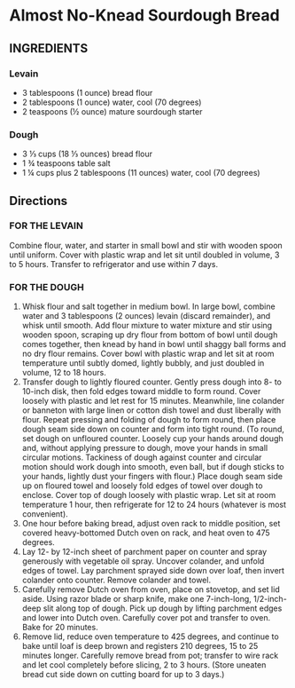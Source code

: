 # Almost No-Knead Sourdough Bread

## INGREDIENTS

### Levain

- 3 tablespoons (1 ounce) bread flour
- 2 tablespoons (1 ounce) water, cool (70 degrees)
- 2 teaspoons (½ ounce) mature sourdough starter

### Dough

- 3 ⅓ cups (18 ⅓ ounces) bread flour
- 1 ¾ teaspoons table salt
- 1 ¼ cups plus 2 tablespoons (11 ounces) water, cool (70 degrees)

## Directions

### FOR THE LEVAIN

Combine flour, water, and starter in small bowl and stir with wooden spoon until uniform. Cover with plastic wrap and let sit until doubled in volume, 3 to 5 hours. Transfer to refrigerator and use within 7 days.

### FOR THE DOUGH

1. Whisk flour and salt together in medium bowl. In large bowl, combine water and 3 tablespoons (2 ounces) levain (discard remainder), and whisk until smooth. Add flour mixture to water mixture and stir using wooden spoon, scraping up dry flour from bottom of bowl until dough comes together, then knead by hand in bowl until shaggy ball forms and no dry flour remains. Cover bowl with plastic wrap and let sit at room temperature until subtly domed, lightly bubbly, and just doubled in volume, 12 to 18 hours.
2. Transfer dough to lightly floured counter. Gently press dough into 8- to 10-inch disk, then fold edges toward middle to form round. Cover loosely with plastic and let rest for 15 minutes. Meanwhile, line colander or banneton with large linen or cotton dish towel and dust liberally with flour. Repeat pressing and folding of dough to form round, then place dough seam side down on counter and form into tight round. (To round, set dough on unfloured counter. Loosely cup your hands around dough and, without applying pressure to dough, move your hands in small circular motions. Tackiness of dough against counter and circular motion should work dough into smooth, even ball, but if dough sticks to your hands, lightly dust your fingers with flour.) Place dough seam side up on floured towel and loosely fold edges of towel over dough to enclose. Cover top of dough loosely with plastic wrap. Let sit at room temperature 1 hour, then refrigerate for 12 to 24 hours (whatever is most convenient).
3. One hour before baking bread, adjust oven rack to middle position, set covered heavy-bottomed Dutch oven on rack, and heat oven to 475 degrees.
4. Lay 12- by 12-inch sheet of parchment paper on counter and spray generously with vegetable oil spray. Uncover colander, and unfold edges of towel. Lay parchment sprayed side down over loaf, then invert colander onto counter. Remove colander and towel.
5. Carefully remove Dutch oven from oven, place on stovetop, and set lid aside. Using razor blade or sharp knife, make one 7-inch-long, 1/2-inch-deep slit along top of dough. Pick up dough by lifting parchment edges and lower into Dutch oven. Carefully cover pot and transfer to oven. Bake for 20 minutes.
6. Remove lid, reduce oven temperature to 425 degrees, and continue to bake until loaf is deep brown and registers 210 degrees, 15 to 25 minutes longer. Carefully remove bread from pot; transfer to wire rack and let cool completely before slicing, 2 to 3 hours. (Store uneaten bread cut side down on cutting board for up to 3 days.)